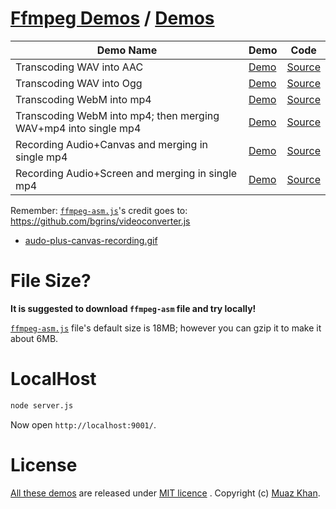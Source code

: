 ﻿# [Ffmpeg Demos](https://github.com/muaz-khan/Ffmpeg.js) / [Demos](https://www.webrtc-experiment.com/ffmpeg/)

| Demo Name        | Demo           | Code |
| ------------- |-------------|-------------|
| Transcoding WAV into AAC | [Demo](https://www.webrtc-experiment.com/ffmpeg/wav-to-aac.html)  | [Source](https://github.com/muaz-khan/Ffmpeg.js/blob/master/wav-to-aac.html) |
| Transcoding WAV into Ogg | [Demo](https://www.webrtc-experiment.com/ffmpeg/wav-to-ogg.html)  | [Source](https://github.com/muaz-khan/Ffmpeg.js/blob/master/wav-to-ogg.html) |
| Transcoding WebM into mp4 | [Demo](https://www.webrtc-experiment.com/ffmpeg/webm-to-mp4.html)  | [Source](https://github.com/muaz-khan/Ffmpeg.js/blob/master/webm-to-mp4.html) |
| Transcoding WebM into mp4; then merging WAV+mp4 into single mp4 | [Demo](https://www.webrtc-experiment.com/ffmpeg/merging-wav-and-webm-into-mp4.html)  | [Source](https://github.com/muaz-khan/Ffmpeg.js/blob/master/merging-wav-and-webm-into-mp4.html) |
| Recording Audio+Canvas and merging in single mp4 | [Demo](https://www.webrtc-experiment.com/ffmpeg/audio-plus-canvas-recording.html)  | [Source](https://github.com/muaz-khan/Ffmpeg.js/blob/master/audio-plus-canvas-recording.html) |
| Recording Audio+Screen and merging in single mp4 | [Demo](https://www.webrtc-experiment.com/ffmpeg/audio-plus-screen-recording.html)  | [Source](https://github.com/muaz-khan/Ffmpeg.js/blob/master/audio-plus-screen-recording.html) |

Remember: [`ffmpeg-asm.js`](https://archive.org/download/ffmpeg_asm/ffmpeg_asm.js)'s credit goes to: https://github.com/bgrins/videoconverter.js

* [audo-plus-canvas-recording.gif](https://cdn.webrtc-experiment.com/images/audo-plus-canvas-recording.gif)

# File Size?

**It is suggested to download `ffmpeg-asm` file and try locally!**

[`ffmpeg-asm.js`](https://archive.org/download/ffmpeg_asm/ffmpeg_asm.js) file's default size is 18MB; however you can gzip it to make it about 6MB.

# LocalHost

```sh
node server.js
```

Now open `http://localhost:9001/`.

# License

[All these demos](https://github.com/muaz-khan/Ffmpeg.js) are released under [MIT licence](https://www.webrtc-experiment.com/licence/) . Copyright (c) [Muaz Khan](http://www.MuazKhan.com/).
